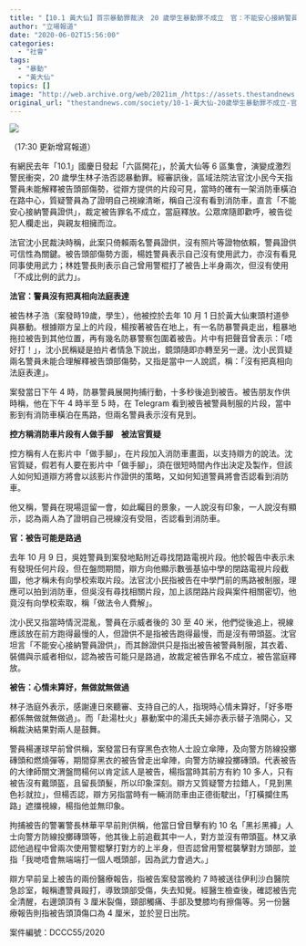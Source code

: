 ```yaml
---
title: "【10.1 黃大仙】首宗暴動罪裁決　20 歲學生暴動罪不成立　官：不能安心接納警員證供"
author: "立場報道"
date: "2020-06-02T15:56:00"
categories:
  - "社會"
tags:
  - "暴動"
  - "黃大仙"
topics: []
image: "http://web.archive.org/web/2021im_/https://assets.thestandnews.com/media/photos/Untitled-1-23_UdN9J.png"
original_url: "thestandnews.com/society/10-1-黃大仙-20歲學生暴動罪不成立-官-不能安心接納警員證供"
---
```

![](http://web.archive.org/web/2021im_/https://assets.thestandnews.com/media/photos/Untitled-1-23_UdN9J.png)

（17:30 更新增寫報道）

有網民去年「10.1」國慶日發起「六區開花」，於黃大仙等 6 區集會，演變成激烈警民衝突，20 歲學生林子浩否認暴動罪。經審訊後，區域法院法官沈小民今天指警員未能解釋被告頭部傷勢，從辯方提供的片段可見，當時的確有一架消防車橫泊在路中心，質疑警員為了證明自己視線清晰，稱自己沒有看到消防車，直言「不能安心接納警員證供」，裁定被告罪名不成立，當庭釋放。公眾席隨即歡呼，被告從犯人欄走出，與親友相擁而泣。

法官沈小民裁決時稱，此案只倚賴兩名警員證供，沒有照片等證物依賴，警員證供可信性為關鍵。被告頭部傷勢方面，楊姓警員表示自己沒有使用武力，亦沒有看見同事使用武力；林姓警長則表示自己曾用警棍打了被告上半身兩次，但沒有使用「不成比例的武力」。

**法官：警員沒有把真相向法庭表達**

被告林子浩（案發時19歲，學生），他被控於去年 10 月 1 日於黃大仙東頭村道參與暴動。根據辯方呈上的片段，楊按著被告在地上，有一名防暴警員走出，粗暴地拖拉被告到其他位置，再有幾名防暴警察包圍着被告。片中有把聲音曾表示：「唔好打！」，沈小民稱疑是拍片者情急下說出，鏡頭隨即亦轉至另一邊。沈小民質疑兩名警員未能合理解釋被告頭部傷勢，又指是當中一人說謊，稱：「沒有把真相向法庭表達」。

案發當日下午 4 時，防暴警員展開拘捕行動，十多秒後追到被告。被告朋友作供時稱，他在下午 4 時半至 5 時，在 Telegram 看到被告被警員制服的片段，當中影到有消防車橫泊在馬路，但兩名警員表示沒有見到。

**控方稱消防車片段有人做手腳　被法官質疑**

控方稱有人在影片中「做手腳」，在片段加入消防車畫面，以支持辯方的說法。沈官質疑，假若有人要在影片中「做手腳」，須在很短時間內作出決定及製作，但該人如何知道辯方將會以該影片作證供的策略，又如何知道警員將會否認看到消防車。

他又稱，警員在現場逗留一會，如此矚目的景象，一人說沒有印象，一人說沒有顯示，認為兩人為了證明自己視線沒有受阻，否認看到消防車。

**官：被告可能是路過**

去年 10 月 9 日，吳姓警員到案發地點附近尋找閉路電視片段。他於報告中表示未有發現任何片段，但在盤問期間，辯方向他顯示數張基協中學的閉路電視片段截圖，他才稱未有向學校索取片段。法官沈小民指被告在中學門前的馬路被制服，理應可以拍到消防車，但吳沒有尋找相關片段，加上該閉路片段與案件相關密切，他竟沒有向學校索取，稱「做法令人費解」。

沈小民又指當時情況混亂，警員在示威者後的 30 至 40 米，他們從後追上，視線應該放在前方跑得最慢的人，但證供不是指被告跑得最慢，而是沒有帶頭盔。沈官坦言「不能安心接納警員證供」，而其餘證供只是指出被告被警員制服，其衣着、裝備與示威者相似，認為被告可能只是路過，故裁定被告罪名不成立，被告當庭釋放。

**被告：心情未算好，無做就無做過**

林子浩庭外表示，感謝連日來聽審、支持自己的人，指現時心情未算好，「好多嘢都係無做就無做過」。而「赴湯杜火」暴動案中的湯氏夫婦亦表示替子浩開心，又稱裁決結果對兩人是鼓舞。

警員楊運球早前曾供稱，案發當日有穿黑色衣物人士設立傘陣，及向警方防線投擲磚頭和燃燒彈等，期間穿黑衣的被告曾走出傘陣，向警方防線投擲磚頭。代表被告的大律師關文渭盤問楊何以肯定該人是被告，楊指當時其前方有約 10 多人，只有被告沒有戴頭盔，且留長頭髮，所以印象深刻。辯方又質疑警方拉錯人，「見到黑色衫就拉」，但楊否認，辯方另指當時有一輛消防車由正德街駛出，「打橫攔住馬路」遮擋視線，楊指他並無印象。

拘捕被告的警署警長林華平早前則供稱，他當日曾目擊有約 10 名「黑衫黑褲」人士向警方防線投擲磚頭等，他其後上前追截其中一人，對方並沒有帶頭盔。林又承認他過程中曾兩次使用警棍擊打對方的上半身，但否認曾用警棍襲擊對方頭部，並指「我哋唔會無端端打一個人嘅頭部，因為武力會過大。」

辯方早前呈上被告的兩份醫療報告，指被告案發當晚約 7 時被送往伊利沙白醫院急診室，報稱遭警員毆打，導致頭部受傷，失去知覺。經醫生檢查後，確認被告完全清醒，右邊頭頂有 3 厘米裂傷，頸部觸痛、手部及雙膝均有擦傷等。另一份醫療報告則指被告頭頂傷口為 4 厘米，並於翌日出院。

  
案件編號：DCCC55/2020
